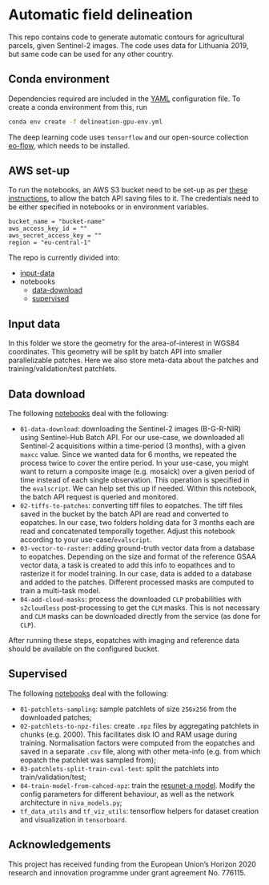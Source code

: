 # Automatic field delineation

This repo contains code to generate automatic contours for agricultural parcels,
given Sentinel-2 images. The code uses data for Lithuania 2019, but same code 
can be used for any other country.

## Conda environment

Dependencies required are included in the [YAML](./delineation-gpu-env.yml) configuration file. To create a conda environment from this,
run

```bash
conda env create -f delineation-gpu-env.yml
```

The deep learning code uses `tensorflow` and our open-source collection [eo-flow](https://github.com/sentinel-hub/eo-flow), 
which needs to be installed.

## AWS set-up

To run the notebooks, an AWS S3 bucket need to be set-up as per [these instructions](https://docs.sentinel-hub.com/api/latest/#/BATCH_API/batch_processor?id=aws-s3-bucket-settings), 
to allow the batch API saving files to it. The credentials need to be either specified in notebooks or 
in environment variables.

```
bucket_name = "bucket-name"
aws_access_key_id = ""
aws_secret_access_key = ""
region = "eu-central-1"
```

The repo is currently divided into:

 * [input-data](#input-data)
 * notebooks
    * [data-download](#data-download)
    * [supervised](#supervised)
 

## Input data

In this folder we store the geometry for the area-of-interest in WGS84 coordinates. This geometry
will be split by batch API into smaller parallelizable patches. Here we also store
meta-data about the patches and training/validation/test patchlets. 
 
## Data download

The following [notebooks](./notebooks/data-download) deal with the following:

 * `01-data-download`: downloading the Sentinel-2 images (B-G-R-NIR) using Sentinel-Hub Batch API. For our use-case, we 
 downloaded all Sentinel-2 acquisitions within a time-period (3 months), with a given `maxcc` value. Since we wanted 
 data for 6 months, we repeated the process twice to cover the entire period. In your use-case, you might want to return
 a composite image (e.g. mosaick) over a given period of time instead of each single observation. This operation is specified in the `evalscript`. We can 
 help set this up if needed. Within this notebook, the batch API request is queried and monitored.
 * `02-tiffs-to-patches`: converting tiff files to eopatches. The tiff files saved in the bucket by the batch API are 
 read and converted to eopatches. In our case, two folders holding data for 3 months each are read and concatenated 
 temporally together. Adjust this notebook according to your use-case/`evalscript`. 
 * `03-vector-to-raster`: adding ground-truth vector data from a database to eopatches. Depending on the size and format
  of the reference GSAA vector data, a task is created to add this info to eopathces and to rasterize it for model training. 
  In our case, data is added to a database and added to the patches. Different processed masks are computed to train a 
  multi-task model. 
 * `04-add-cloud-masks`: process the downloaded `CLP` probabilities with `s2cloudless` post-processing to get the `CLM` 
 masks. This is not necessary and `CLM` masks can be downloaded directly from the service (as done for `CLP`).
 
After running these steps, eopatches with imaging and reference data should be available on the configured bucket.

## Supervised

The following [notebooks](./notebooks/supervised) deal with the following:

 * `01-patchlets-sampling`: sample patchlets of size `256x256` from the downloaded patches; 
 * `02-patchlets-to-npz-files`: create `.npz` files by aggregating patchlets in chunks (e.g. 2000). This facilitates 
 disk IO and RAM usage during training. Normalisation factors were computed from the eopatches and saved in a 
 separate `.csv` file, along with other meta-info (e.g. from which eopatch the patchlet was sampled from); 
 * `03-patchlets-split-train-cval-test`: split the patchlets into train/validation/test;
 * `04-train-model-from-cahced-npz`: train the [resunet-a model](https://arxiv.org/pdf/1910.12023.pdf). Modify the 
 config parameters for different behaviour, as well as the network architecture in `niva_models.py`;
 * `tf_data_utils` and `tf_viz_utils`: tensorflow helpers for dataset creation and visualization in `tensorboard`.
 
 
## Acknowledgements

This project has received funding from the European Union’s Horizon 2020 research and innovation programme under grant agreement No. 776115.

